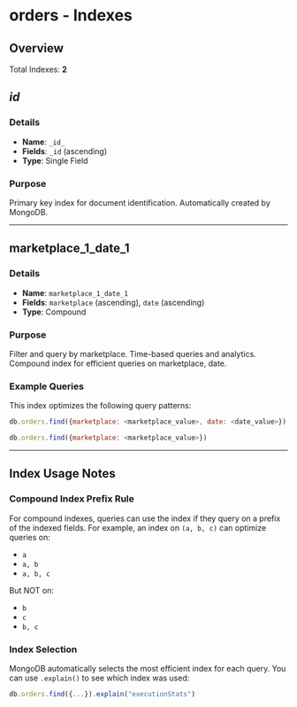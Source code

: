 # orders - Indexes

## Overview

Total Indexes: **2**

## _id_

### Details

- **Name**: `_id_`
- **Fields**: `_id` (ascending)
- **Type**: Single Field

### Purpose

Primary key index for document identification. Automatically created by MongoDB.

---

## marketplace_1_date_1

### Details

- **Name**: `marketplace_1_date_1`
- **Fields**: `marketplace` (ascending), `date` (ascending)
- **Type**: Compound

### Purpose

Filter and query by marketplace. Time-based queries and analytics. Compound index for efficient queries on marketplace, date.

### Example Queries

This index optimizes the following query patterns:

```javascript
db.orders.find({marketplace: <marketplace_value>, date: <date_value>})
```

```javascript
db.orders.find({marketplace: <marketplace_value>})
```

---

## Index Usage Notes

### Compound Index Prefix Rule

For compound indexes, queries can use the index if they query on a prefix of the indexed fields. For example, an index on `(a, b, c)` can optimize queries on:
- `a`
- `a, b`
- `a, b, c`

But NOT on:
- `b`
- `c`
- `b, c`

### Index Selection

MongoDB automatically selects the most efficient index for each query. You can use `.explain()` to see which index was used:

```javascript
db.orders.find({...}).explain("executionStats")
```
